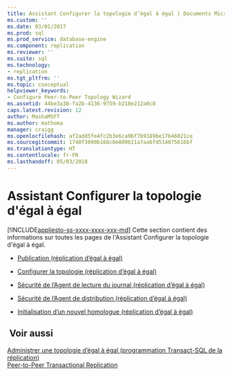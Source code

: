 ```yaml
---
title: Assistant Configurer la topologie d’égal à égal | Documents Microsoft
ms.custom: ''
ms.date: 03/01/2017
ms.prod: sql
ms.prod_service: database-engine
ms.component: replication
ms.reviewer: ''
ms.suite: sql
ms.technology:
- replication
ms.tgt_pltfrm: ''
ms.topic: conceptual
helpviewer_keywords:
- Configure Peer-to-Peer Topology Wizard
ms.assetid: 44be3a38-fa2b-4136-9759-b218e212a0c8
caps.latest.revision: 12
author: MashaMSFT
ms.author: mathoma
manager: craigg
ms.openlocfilehash: af2add5fe4fc2b3e6ca96f7b9189be17b46021ce
ms.sourcegitcommit: 1740f3090b168c0e809611a7aa6fd514075616bf
ms.translationtype: HT
ms.contentlocale: fr-FR
ms.lasthandoff: 05/03/2018
---
```

# <a name="configure-peer-to-peer-topology-wizard"></a>Assistant Configurer la topologie d'égal à égal
[!INCLUDE[appliesto-ss-xxxx-xxxx-xxx-md](../../includes/appliesto-ss-xxxx-xxxx-xxx-md.md)]
  Cette section contient des informations sur toutes les pages de l'Assistant Configurer la topologie d'égal à égal.  
  
-   [Publication &#40;réplication d’égal à égal&#41;](../../relational-databases/replication/publication-peer-to-peer-replication.md)  
  
-   [Configurer la topologie &#40;réplication d’égal à égal&#41;](../../relational-databases/replication/configure-topology-peer-to-peer-replication.md)  
  
-   [Sécurité de l’Agent de lecture du journal &#40;réplication d’égal à égal&#41;](../../relational-databases/replication/log-reader-agent-security-peer-to-peer-replication.md)  
  
-   [Sécurité de l’Agent de distribution &#40;réplication d’égal à égal&#41;](../../relational-databases/replication/distribution-agent-security-peer-to-peer-replication.md)  
  
-   [Initialisation d’un nouvel homologue &#40;réplication d’égal à égal&#41;](../../relational-databases/replication/new-peer-initialization-peer-to-peer-replication.md)  
  
## <a name="see-also"></a> Voir aussi  
 [Administrer une topologie d’égal à égal &#40;programmation Transact-SQL de la réplication&#41;](../../relational-databases/replication/administration/administer-a-peer-to-peer-topology-replication-transact-sql-programming.md)   
 [Peer-to-Peer Transactional Replication](../../relational-databases/replication/transactional/peer-to-peer-transactional-replication.md)  
  
  
